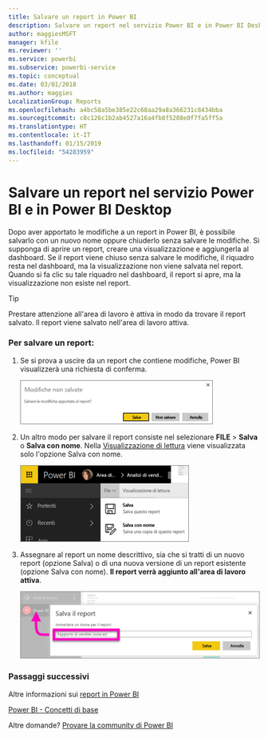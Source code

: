 ```yaml
---
title: Salvare un report in Power BI
description: Salvare un report nel servizio Power BI e in Power BI Desktop
author: maggiesMSFT
manager: kfile
ms.reviewer: ''
ms.service: powerbi
ms.subservice: powerbi-service
ms.topic: conceptual
ms.date: 03/01/2018
ms.author: maggies
LocalizationGroup: Reports
ms.openlocfilehash: a4bc58a5be385e22c68aa29a8a366231c8434bba
ms.sourcegitcommit: c8c126c1b2ab4527a16a4fb8f5208e0f7fa5ff5a
ms.translationtype: HT
ms.contentlocale: it-IT
ms.lasthandoff: 01/15/2019
ms.locfileid: "54283959"
---
```

# <a name="save-a-report-in-power-bi-service-and-power-bi-desktop"></a>Salvare un report nel servizio Power BI e in Power BI Desktop
Dopo aver apportato le modifiche a un report in Power BI, è possibile salvarlo con un nuovo nome oppure chiuderlo senza salvare le modifiche. Si supponga di aprire un report, creare una visualizzazione e aggiungerla al dashboard. Se il report viene chiuso senza salvare le modifiche, il riquadro resta nel dashboard, ma la visualizzazione non viene salvata nel report. Quando si fa clic su tale riquadro nel dashboard, il report si apre, ma la visualizzazione non esiste nel report.

> [!TIP]
> Prestare attenzione all'area di lavoro è attiva in modo da trovare il report salvato. Il report viene salvato nell'area di lavoro attiva.
> 
> 

### <a name="to-save-a-report"></a>Per salvare un report:
1. Se si prova a uscire da un report che contiene modifiche, Power BI visualizzerà una richiesta di conferma.
   
   ![Salvare le modifiche](media/service-report-save/power-bi-unsaved.png)
2. Un altro modo per salvare il report consiste nel selezionare **FILE** \> **Salva** o **Salva con nome**. Nella [Visualizzazione di lettura](consumer/end-user-reading-view.md) viene visualizzata solo l'opzione Salva con nome. 
   
   ![Salvare il report](media/service-report-save/power-bi-save-new.png)
3. Assegnare al report un nome descrittivo, sia che si tratti di un nuovo report (opzione Salva) o di una nuova versione di un report esistente (opzione Salva con nome).  **Il report verrà aggiunto all'area di lavoro attiva**.
   
    ![Assegnare un nome al report](media/service-report-save/power-bi-save-dialog.png)

### <a name="next-steps"></a>Passaggi successivi
Altre informazioni sui [report in Power BI](consumer/end-user-reports.md)

[Power BI - Concetti di base](consumer/end-user-basic-concepts.md)

Altre domande? [Provare la community di Power BI](http://community.powerbi.com/)

